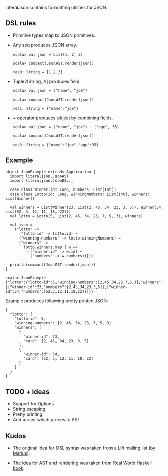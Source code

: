 LiteralJson contains formatting utilities for JSON.

DSL rules
---------

* Primitive types map to JSON primitives.
* Any seq produces JSON array.

      scala> val json = List(1, 2, 3)

      scala> compact(JsonAST.render(json))

      res0: String = [1,2,3]

* Tuple2[String, A] produces field.

      scala> val json = ("name", "joe")

      scala> compact(JsonAST.render(json))

      res1: String = {"name":"joe"}

* ~ operator produces object by combining fields.

      scala> val json = ("name", "joe") ~ ("age", 35)

      scala> compact(JsonAST.render(json))

      res2: String = {"name":"joe","age":35}

Example
-------

    object JsonExample extends Application {
      import literaljson.JsonAST
      import literaljson.JsonDSL._

      case class Winner(id: Long, numbers: List[Int])
      case class Lotto(id: Long, winningNumbers: List[Int], winners: List[Winner])

      val winners = List(Winner(23, List(2, 45, 34, 23, 3, 5)), Winner(54, List(52, 3, 12, 11, 18, 22)))
      val lotto = Lotto(5, List(2, 45, 34, 23, 7, 5, 3), winners)

      val json = 
        ("lotto" ->
          ("lotto-id" -> lotto.id) ~
          ("winning-numbers" -> lotto.winningNumbers) ~
          ("winners" ->
            lotto.winners.map { w =>
              (("winner-id" -> w.id) ~
               ("numbers" -> w.numbers))}))

      println(compact(JsonAST.render(json)))
    }

    scala> JsonExample
    {"lotto":{"lotto-id":5,"winning-numbers":[2,45,34,23,7,5,3],"winners":[{"winner-id":23,"numbers":[2,45,34,23,3,5]},{"winner-id":54,"numbers":[52,3,12,11,18,22]}]}}

Example produces following pretty printed JSON:

    { 
      "lotto": {
        "lotto-id": 5,
        "winning-numbers": [2, 45, 34, 23, 7, 5, 3] 
        "winners": [
          {
            "winner-id": 23,
            "card": [2, 45, 34, 23, 3, 5] 
          },
          {
            "winner-id": 54,
            "card": [52, 3, 12, 11, 18, 22] 
          } 
        ]
      }
    }

TODO + ideas
------------

* Support for Options.
* String escaping.
* Pretty printing.
* Add parser which parses to AST.

Kudos
-----

* The original idea for DSL syntax was taken from a Lift mailing list ([by Marius](http://markmail.org/message/lniven2hn22vhupu)).

* The idea for AST and rendering was taken from [Real World Haskell book](http://book.realworldhaskell.org/read/writing-a-library-working-with-json-data.html).
